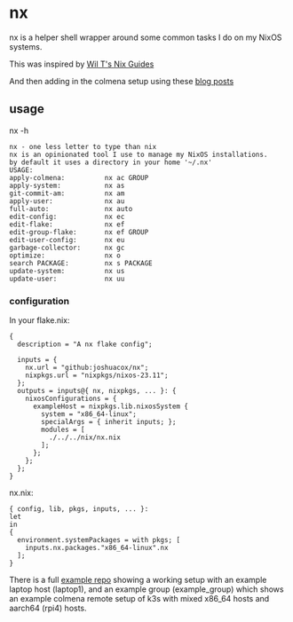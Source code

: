 # nx

nx is a helper shell wrapper around some common tasks I do on my NixOS systems.

This was inspired by [Wil T's Nix Guides](https://nixos.wiki/wiki/Wil_T_Nix_Guides)

And then adding in the colmena setup using these [blog posts](https://haseebmajid.dev/posts/2023-11-30-til-how-to-use-sops-nix-with-colmena/)

## usage

nx -h 

```
nx - one less letter to type than nix
nx is an opinionated tool I use to manage my NixOS installations.
by default it uses a directory in your home '~/.nx'
USAGE:
apply-colmena:          nx ac GROUP
apply-system:           nx as
git-commit-am:          nx am
apply-user:             nx au
full-auto:              nx auto
edit-config:            nx ec
edit-flake:             nx ef
edit-group-flake:       nx ef GROUP
edit-user-config:       nx eu
garbage-collector:      nx gc
optimize:               nx o
search PACKAGE:         nx s PACKAGE
update-system:          nx us
update-user:            nx uu
```

### configuration

In your flake.nix:

```
{
  description = "A nx flake config";

  inputs = {
    nx.url = "github:joshuacox/nx";
    nixpkgs.url = "nixpkgs/nixos-23.11";
  };
  outputs = inputs@{ nx, nixpkgs, ... }: {
    nixosConfigurations = {
      exampleHost = nixpkgs.lib.nixosSystem {
        system = "x86_64-linux";
        specialArgs = { inherit inputs; };
        modules = [
          ./../../nix/nx.nix
        ];
      };
    };
  };
}

```


nx.nix:
```
{ config, lib, pkgs, inputs, ... }:
let
in
{
  environment.systemPackages = with pkgs; [ 
    inputs.nx.packages."x86_64-linux".nx
  ];
}
```

There is a full [example repo](https://github.com/joshuacox/nx_example) showing a working setup with an example laptop host (laptop1), and an example group (example_group) which shows an example colmena remote setup of k3s with mixed x86_64 hosts and aarch64 (rpi4) hosts.
